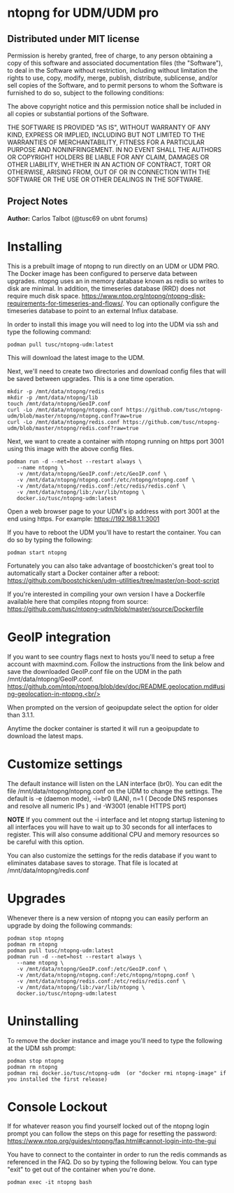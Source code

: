 # ntopng for UDM/UDM pro

## Distributed under MIT license

Permission is hereby granted, free of charge, to any person obtaining a copy of this software and associated documentation files (the "Software"), to deal in the Software without restriction, including without limitation the rights to use, copy, modify, merge, publish, distribute, sublicense, and/or sell copies of the Software, and to permit persons to whom the Software is furnished to do so, subject to the following conditions:

The above copyright notice and this permission notice shall be included in all copies or substantial portions of the Software.

THE SOFTWARE IS PROVIDED "AS IS", WITHOUT WARRANTY OF ANY KIND, EXPRESS OR IMPLIED, INCLUDING BUT NOT LIMITED TO THE WARRANTIES OF MERCHANTABILITY, FITNESS FOR A PARTICULAR PURPOSE AND NONINFRINGEMENT. IN NO EVENT SHALL THE AUTHORS OR COPYRIGHT HOLDERS BE LIABLE FOR ANY CLAIM, DAMAGES OR OTHER LIABILITY, WHETHER IN AN ACTION OF CONTRACT, TORT OR OTHERWISE, ARISING FROM, OUT OF OR IN CONNECTION WITH THE SOFTWARE OR THE USE OR OTHER DEALINGS IN THE SOFTWARE.

## Project Notes
**Author:** Carlos Talbot (@tusc69 on ubnt forums)

# Installing

This is a prebuilt image of ntopng to run directly on an UDM or UDM PRO. The Docker image has been configured to perserve data between upgrades. ntopng uses an in memory database known as redis so writes to disk are minimal. In addition, the timeseries database (RRD) does not require much disk space. https://www.ntop.org/ntopng/ntopng-disk-requirements-for-timeseries-and-flows/. You can optionally configure the timeseries database to point to an external Influx database.

In order to install this image you will need to log into the UDM via ssh and type the following command:

```
podman pull tusc/ntopng-udm:latest
```
This will download the latest image to the UDM.

Next, we'll need to create two directories and download config files that will be saved between upgrades. This is a one time operation.

```
mkdir -p /mnt/data/ntopng/redis
mkdir -p /mnt/data/ntopng/lib
touch /mnt/data/ntopng/GeoIP.conf
curl -Lo /mnt/data/ntopng/ntopng.conf https://github.com/tusc/ntopng-udm/blob/master/ntopng/ntopng.conf?raw=true
curl -Lo /mnt/data/ntopng/redis.conf https://github.com/tusc/ntopng-udm/blob/master/ntopng/redis.conf?raw=true
```

Next, we want to create a container with ntopng running on https port 3001 using this image with the above config files.

```
podman run -d --net=host --restart always \
   --name ntopng \
   -v /mnt/data/ntopng/GeoIP.conf:/etc/GeoIP.conf \
   -v /mnt/data/ntopng/ntopng.conf:/etc/ntopng/ntopng.conf \
   -v /mnt/data/ntopng/redis.conf:/etc/redis/redis.conf \
   -v /mnt/data/ntopng/lib:/var/lib/ntopng \
   docker.io/tusc/ntopng-udm:latest
````
Open a web browser page to your UDM's ip address with port 3001 at the end using https. For example: https://192.168.1.1:3001


If you have to reboot the UDM you'll have to restart the container. You can do so by typing the following:

```
podman start ntopng
```
Fortunately you can also take advantage of boostchicken's great tool to automatically start a Docker container after a reboot:
https://github.com/boostchicken/udm-utilities/tree/master/on-boot-script

If you're interested in compiling your own version I have a Dockerfile available here that compiles ntopng from source: https://github.com/tusc/ntopng-udm/blob/master/source/Dockerfile

# GeoIP integration

If you want to see country flags next to hosts you'll need to setup a free account with maxmind.com. Follow the instructions from the link below and save the downloaded GeoIP.conf file on the UDM in the path /mnt/data/ntopng/GeoIP.conf. https://github.com/ntop/ntopng/blob/dev/doc/README.geolocation.md#using-geolocation-in-ntopng.<br/>

When prompted on the version of geoipupdate select the option for older than 3.1.1.

Anytime the docker container is started it will run a geoipupdate to download the latest maps.

# Customize settings

The default instance will listen on the LAN interface (br0). You can edit the file /mnt/data/ntopng/ntopng.conf on the UDM to change the settings. The default is -e (daemon mode), -i=br0 (LAN), n=1 ( Decode DNS responses and resolve all numeric IPs ) and -W3001 (enable HTTPS port)

**NOTE** If you comment out the -i interface and let ntopng startup listening to all interfaces you will have to wait up to 30 seconds for all interfaces to register. This will also consume additional CPU and memory resources so be careful with this option.

You can also customize the settings for the redis database if you want to eliminates database saves to storage. That file is located at /mnt/data/ntopng/redis.conf


# Upgrades

Whenever there is a new version of ntopng you can easily perform an upgrade by doing the following commands:

```
podman stop ntopng
podman rm ntopng
podman pull tusc/ntopng-udm:latest
podman run -d --net=host --restart always \
   --name ntopng \
   -v /mnt/data/ntopng/GeoIP.conf:/etc/GeoIP.conf \
   -v /mnt/data/ntopng/ntopng.conf:/etc/ntopng/ntopng.conf \
   -v /mnt/data/ntopng/redis.conf:/etc/redis/redis.conf \
   -v /mnt/data/ntopng/lib:/var/lib/ntopng \
   docker.io/tusc/ntopng-udm:latest
```

# Uninstalling

To remove the docker instance and image you'll need to type the following at the UDM ssh prompt:


```
podman stop ntopng
podman rm ntopng
podman rmi docker.io/tusc/ntopng-udm  (or "docker rmi ntopng-image" if you installed the first release)
```

# Console Lockout

If for whatever reason you find yourself locked out of the ntopng login prompt you can follow the steps on this page for resetting the password:
https://www.ntop.org/guides/ntopng/faq.html#cannot-login-into-the-gui

You have to connect to the containter in order to run the redis commands as referenced in the FAQ. Do so by typing the following below. You can type "exit" to get out of the container when you're done.
```
podman exec -it ntopng bash
```
